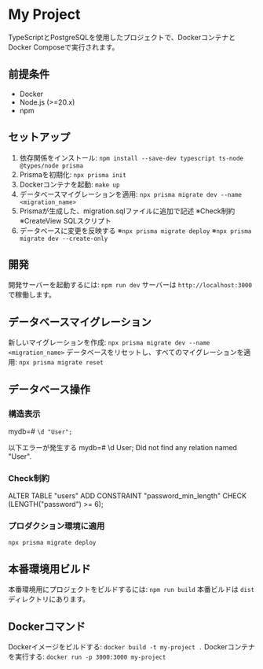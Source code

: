 # My Project

TypeScriptとPostgreSQLを使用したプロジェクトで、DockerコンテナとDocker Composeで実行されます。

## 前提条件

- Docker
- Node.js (>=20.x)
- npm

## セットアップ

1. 依存関係をインストール: `npm install --save-dev typescript ts-node @types/node prisma`
2. Prismaを初期化: `npx prisma init`
3. Dockerコンテナを起動: `make up`
4. データベースマイグレーションを適用: `npx prisma migrate dev --name <migration_name>`
5. Prismaが生成した、migration.sqlファイルに追加で記述
   ※Check制約
   ※CreateView SQLスクリプト
6. データベースに変更を反映する
   ※`npx prisma migrate deploy`
   ※`npx prisma migrate dev --create-only`

## 開発

開発サーバーを起動するには: `npm run dev`
サーバーは `http://localhost:3000` で稼働します。

## データベースマイグレーション

新しいマイグレーションを作成: `npx prisma migrate dev --name <migration_name>`
データベースをリセットし、すべてのマイグレーションを適用: `npx prisma migrate reset`

## データベース操作

### 構造表示
mydb=# `\d "User";`

以下エラーが発生する
mydb=# \d User;
Did not find any relation named "User".

### Check制約
ALTER TABLE "users"
ADD CONSTRAINT "password_min_length"
CHECK (LENGTH("password") >= 6);

### プロダクション環境に適用
`npx prisma migrate deploy`

## 本番環境用ビルド

本番環境用にプロジェクトをビルドするには: `npm run build`
本番ビルドは `dist` ディレクトリにあります。

## Dockerコマンド

Dockerイメージをビルドする: `docker build -t my-project .`
Dockerコンテナを実行する: `docker run -p 3000:3000 my-project`


